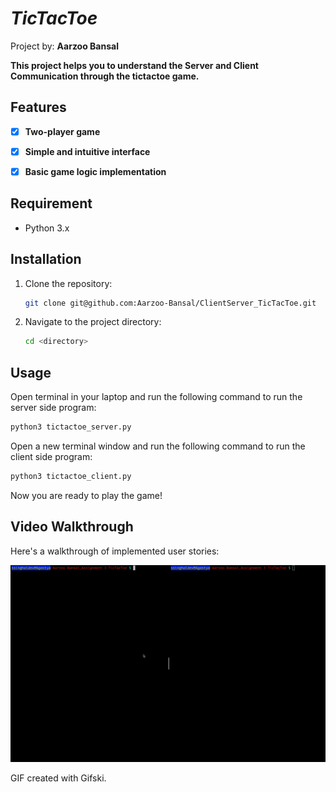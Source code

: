
# *TicTacToe*
Project by: **Aarzoo Bansal**

**This project helps you to understand the Server and Client Communication through the tictactoe game.**

## Features
- [X] **Two-player game**
- [X] **Simple and intuitive interface**
- [X] **Basic game logic implementation**


## Requirement
- Python 3.x

## Installation
1. Clone the repository:
    ```bash
    git clone git@github.com:Aarzoo-Bansal/ClientServer_TicTacToe.git
    ```
2. Navigate to the project directory:
    ```bash
    cd <directory>
    ```

## Usage
Open terminal in your laptop and run the following command to run the server side program:
```bash
python3 tictactoe_server.py
```
Open a new terminal window and run the following command to run the client side program:
```bash
python3 tictactoe_client.py
```
Now you are ready to play the game!

## Video Walkthrough

Here's a walkthrough of implemented user stories:

<img src='https://github.com/Aarzoo-Bansal/ClientServer_TicTacToe/blob/main/VideoWalkThrough.gif' title='Video Walkthrough' width='' alt='Video Walkthrough' />

GIF created with Gifski.